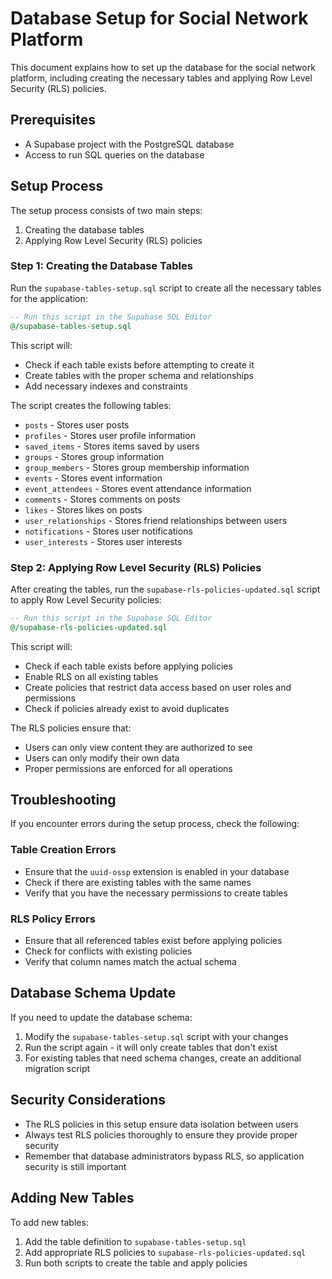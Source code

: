 # Database Setup for Social Network Platform

This document explains how to set up the database for the social network platform, including creating the necessary tables and applying Row Level Security (RLS) policies.

## Prerequisites

- A Supabase project with the PostgreSQL database
- Access to run SQL queries on the database

## Setup Process

The setup process consists of two main steps:

1. Creating the database tables
2. Applying Row Level Security (RLS) policies

### Step 1: Creating the Database Tables

Run the `supabase-tables-setup.sql` script to create all the necessary tables for the application:

```sql
-- Run this script in the Supabase SQL Editor
@/supabase-tables-setup.sql
```

This script will:
- Check if each table exists before attempting to create it
- Create tables with the proper schema and relationships
- Add necessary indexes and constraints

The script creates the following tables:
- `posts` - Stores user posts
- `profiles` - Stores user profile information
- `saved_items` - Stores items saved by users
- `groups` - Stores group information
- `group_members` - Stores group membership information
- `events` - Stores event information
- `event_attendees` - Stores event attendance information
- `comments` - Stores comments on posts
- `likes` - Stores likes on posts
- `user_relationships` - Stores friend relationships between users
- `notifications` - Stores user notifications
- `user_interests` - Stores user interests

### Step 2: Applying Row Level Security (RLS) Policies

After creating the tables, run the `supabase-rls-policies-updated.sql` script to apply Row Level Security policies:

```sql
-- Run this script in the Supabase SQL Editor
@/supabase-rls-policies-updated.sql
```

This script will:
- Check if each table exists before applying policies
- Enable RLS on all existing tables
- Create policies that restrict data access based on user roles and permissions
- Check if policies already exist to avoid duplicates

The RLS policies ensure that:
- Users can only view content they are authorized to see
- Users can only modify their own data
- Proper permissions are enforced for all operations

## Troubleshooting

If you encounter errors during the setup process, check the following:

### Table Creation Errors

- Ensure that the `uuid-ossp` extension is enabled in your database
- Check if there are existing tables with the same names
- Verify that you have the necessary permissions to create tables

### RLS Policy Errors

- Ensure that all referenced tables exist before applying policies
- Check for conflicts with existing policies
- Verify that column names match the actual schema

## Database Schema Update

If you need to update the database schema:

1. Modify the `supabase-tables-setup.sql` script with your changes
2. Run the script again - it will only create tables that don't exist
3. For existing tables that need schema changes, create an additional migration script

## Security Considerations

- The RLS policies in this setup ensure data isolation between users
- Always test RLS policies thoroughly to ensure they provide proper security
- Remember that database administrators bypass RLS, so application security is still important

## Adding New Tables

To add new tables:

1. Add the table definition to `supabase-tables-setup.sql`
2. Add appropriate RLS policies to `supabase-rls-policies-updated.sql`
3. Run both scripts to create the table and apply policies 